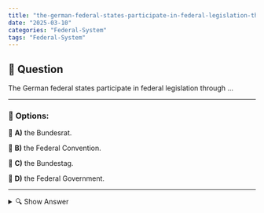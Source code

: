```yaml
---
title: "the-german-federal-states-participate-in-federal-legislation-through-"
date: "2025-03-10"
categories: "Federal-System"
tags: "Federal-System"
---
```


## 📌 **Question**

The German federal states participate in federal legislation through ...



---

### 📝 **Options:**

🔘 **A)** the Bundesrat.

🔘 **B)** the Federal Convention.

🔘 **C)** the Bundestag.

🔘 **D)** the Federal Government.

---

<details>
  <summary>🔍 Show Answer</summary>

  <p>
💡  <b>Correct Answer:</b>  a
  </p>
  <p>
    📖<b>Explanation:</b>
    In Germany, federal legislation consists of several institutions. The federal states, i.e. the individual states, have influence on federal laws through the Bundesrat. The Bundesrat acts as the representative of the Länder and examines and votes on draft laws introduced by the Bundestag. In this way, the federal states ensure that their interests are taken into account in the federal legislative process. Other institutions such as the Federal Assembly or the Federal Government have different roles in the political system.
  </p>
</details>
